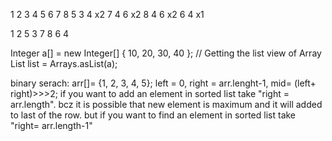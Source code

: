 
        
1 2 3 4 5 6 7 8
    5 3 4 x2
        7 4 6 x2
          8 4 6 x2 
            6 4 x1

1 2 5 3 7 8 6 4



 Integer a[] = new Integer[] { 10, 20, 30, 40 };
 // Getting the list view of Array
List<Integer> list = Arrays.asList(a);



binary serach:
  arr[]= {1, 2, 3, 4, 5};
  left = 0, right = arr.lenght-1, mid= (left+ right)>>>2;
    if you want to add an element in sorted list take "right = arr.length". bcz it is possible that new element is maximum and it will added to last of the row.
    but if you want to find an element in sorted list take "right= arr.length-1"